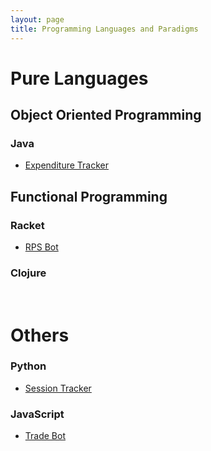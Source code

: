 ```yaml
---
layout: page
title: Programming Languages and Paradigms
---
```

# Pure Languages

## Object Oriented Programming

### Java
- [Expenditure Tracker](/projects/ExpenditureTracker.html)

## Functional Programming

### Racket
- [RPS Bot](/projects/RPS.html)

### Clojure

&nbsp;
&nbsp;

# Others

### Python
- [Session Tracker](https://github.com/felix990302/web_challenge_1.0)

### JavaScript
- [Trade Bot](https://github.com/Sednaoui/PrincetonBot)
